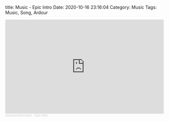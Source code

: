 title: Music - Epic Intro
Date: 2020-10-16 23:16:04
Category: Music
Tags: Music, Song, Ardour

<iframe width="100%" height="300" scrolling="no" frameborder="no" allow="autoplay" src="https://w.soundcloud.com/player/?url=https%3A//api.soundcloud.com/tracks/911939278&color=%23ff5500&auto_play=false&hide_related=false&show_comments=true&show_user=true&show_reposts=false&show_teaser=true&visual=true"></iframe><div style="font-size: 10px; color: #cccccc;line-break: anywhere;word-break: normal;overflow: hidden;white-space: nowrap;text-overflow: ellipsis; font-family: Interstate,Lucida Grande,Lucida Sans Unicode,Lucida Sans,Garuda,Verdana,Tahoma,sans-serif;font-weight: 100;"><a href="https://soundcloud.com/nonameentername" title="nonameentername" target="_blank" style="color: #cccccc; text-decoration: none;">nonameentername</a> · <a href="https://soundcloud.com/nonameentername/epic-intro" title="Epic Intro" target="_blank" style="color: #cccccc; text-decoration: none;">Epic Intro</a></div>
